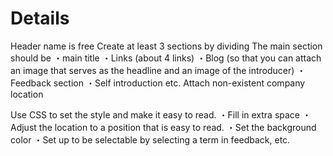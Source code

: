 # Details

Header name is free
Create at least 3 sections by dividing
The main section should be
・main title
・Links (about 4 links)
・Blog (so that you can attach an image that serves as the headline and an image of the introducer)
・Feedback section
・Self introduction
    etc.
Attach non-existent company location

Use CSS to set the style and make it easy to read.
・Fill in extra space
・Adjust the location to a position that is easy to read.
・Set the background color
・Set up to be selectable by selecting a term in feedback, etc.
